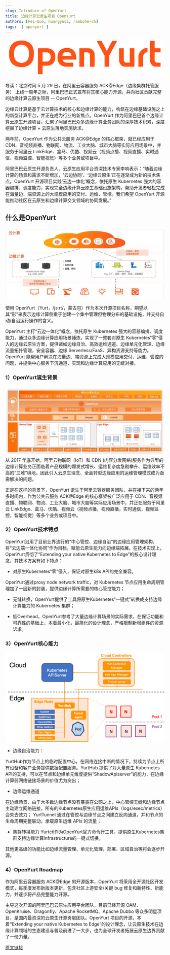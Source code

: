 ```yaml
---
slug: Introduce-of-OpenYurt
title: 边缘计算云原生项目 OpenYurt
authors: [Fei-Guo, huangyuqi, rambohe-ch]
tags:  [ openyurt ]
---
```


![image](../../../static/img/blog/OpenYurt.png)

导读：北京时间 5 月 29 日，在阿里云容器服务 ACK@Edge（边缘集群托管服务） 上线一周年之际，阿里巴巴正式宣布将其核心能力开源，并向社区贡献完整的边缘计算云原生项目 -- OpenYurt。


边缘云计算是基于云计算技术的核心和边缘计算的能力，构筑在边缘基础设施之上的新型计算平台，并正在成为行业的新焦点。OpenYurt 作为阿里巴巴首个边缘计算云原生开源项目，汇聚了阿里巴巴众多边缘计算业务团队的深厚技术积累，深度挖掘了边缘计算 + 云原生落地实施诉求。



两年前，OpenYurt 作为公共云服务 ACK@Edge 的核心框架，就已经应用于 CDN、音视频直播、物联网、物流、工业大脑、城市大脑等实际应用场景中，并服务于阿里云 LinkEdge、盒马、优酷、视频云（视频点播、视频直播、实时通信、视频监控、智能视觉）等多个业务或项目中。



阿里巴巴云原生开源负责人、云原生应用平台资深技术专家李响表示：“随着边缘计算的场景和需求不断增加，‘云边协同’、‘边缘云原生’正在逐渐成为新的技术焦点。OpenYurt 开源项目实践‘云边一体化’概念，依托原生 Kubernetes 强大的容器编排、调度能力，实现完全边缘计算云原生基础设施架构，帮助开发者轻松完成在海量边、端资源上的大规模应用的交付、运维、管控。我们希望 OpenYurt 开源能推动社区在云原生和边缘计算交叉领域的协同发展。”
##  什么是OpenYurt
![image](../../../static/img/blog/OpenYurt-01.png)

使用 OpenYurt（Yurt，/jɜːrt/，蒙古包）作为本次开源项目名称，期望以其“形”来表示边缘计算侧重于创建一个集中管理但物理分布的基础设施，并支持自动/自治运行操作的含义。

OpenYurt 主打“云边一体化”概念，依托原生 Kubernetes 强大的容器编排、调度能力，通过众多边缘计算应用场景锤炼，实现了一整套对原生 Kubernetes“零”侵入的边缘云原生方案，提供诸如边缘自治、高效运维通道、边缘单元化管理、边缘流量拓扑管理，安全容器、边缘 Serverless/FaaS、异构资源支持等能力。OpenYurt 能帮用户解决在海量边、端资源上完成大规模应用交付、运维、管控的问题，并提供中心服务下沉通道，实现和边缘计算应用的无缝对接。

### 1）OpenYurt诞生背景
![image](../../../static/img/blog/OpenYurt-02.png)
从 2017 年底开始，阿里云物联网（IoT）和 CDN (内容分发网络)服务作为典型的边缘计算业务正面临着产品规模的爆发式增长、运维复杂度急剧攀升、运维效率不高的“三难”境地，因此引入云原生理念、全面转型边缘应用的运维管理模式成为亟需解决的问题。

正是在这样的背景下，OpenYurt 诞生于阿里云容器服务团队，并在接下来的两年多时间内，作为公共云服务 ACK@Edge 的核心框架被广泛应用于 CDN、音视频直播、物联网、物流、工业大脑、城市大脑等实际应用场景中，并正在服务于阿里云 LinkEdge、盒马、优酷、视频云（视频点播，视频直播，实时通信，视频监控，智能视觉）等多个业务或项目中。


### 2）OpenYurt技术特点

OpenYurt沿用了目前业界流行的“中心管控、边缘自治”的边缘应用管理架构，将“云边端一体化协同”作为目标，赋能云原生能力向边缘端拓展。在技术实现上，OpenYurt贯彻了“Extending your native Kubernetes to Edge”的核心设计理念，其技术方案有如下特点：
- 对原生Kubernetes“零”侵入，保证对原生k8s API的完全兼容。

OpenYurt通过proxy node network traffic，对 Kubernetes 节点应用生命周期管理加了一层新的封装，提供边缘计算所需要的核心管控能力；

- 无缝转换，OpenYurt提供了工具将原生Kubernetes“一键式”转换成支持边缘计算能力的 Kubernetes 集群；

- 低Overhead，OpenYurt参考了大量边缘计算场景的实际需求，在保证功能和可靠性的基础上，本着最小化，最简化的设计理念，严格限制新增组件的资源诉求。  


### 3）OpenYurt核心能力
![image](../../../static/img/blog/OpenYurt_arch.png)

- 边缘自治能力： 

YurtHub作为节点上的临时配置中心，在网络连接中断的情况下，持续为节点上所有设备和客户业务提供数据配置服务。YurtHub 提供了对大量原生 Kubernetes API的支持，可以在节点和边缘单元维度提供“ShadowApiserver”的能力，在边缘计算弱网络链接场景的价值尤为突出；


- 边缘运维通道

在边缘场景，由于大多数边缘节点没有暴露在公网之上，中心管控无缝和边缘节点主动建立网络链接，所有的Kubernetes原生应用运维APIs（logs/exec/metrics）会失去效力；
YurtTunnel 通过在管控与边缘节点之间建立反向通道，并和节点的生命周期完整联动，承载原生运维 APIs 的流量；

- 集群转换能力
Yurtctl作为OpenYurt官方命令行工具，提供原生Kubernetes集群支持边缘计算infrastructure的一键式切换。

其他更高级的功能比如边缘流量管理、单元化管理，部署、区域自治等将会逐步开源。

### 4）OpenYurt Roadmap
作为阿里云容器服务 ACK@Edge 的开源版本，OpenYurt 将采用全开源社区开发模式，每季度发布新版本更新，包含社区上游安全/关键 bug 修复和新特性、新能力，并逐步将产品完整能力开源。

主导这次开源的阿里巴巴云原生应用平台团队，目前已经开源 OAM、OpenKruise、Dragonfly、Apache RocketMQ、Apache Dubbo 等众多明星项目，是国内最资深的云原生开源贡献团队。OpenYurt 项目的开源，本着“Extending your native Kubernetes to Edge”的设计理念，让云原生技术在边缘计算领域的生态建设与普及前进了一大步，也为全球开发者拓展云原生边界贡献了一份力量。

[原文链接](https://mp.weixin.qq.com/s/0LwCE4CpVdttmvx4FAMArg)
